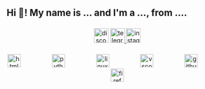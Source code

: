 <h2 align="left">Hi 👋! My name is ... and I'm a ..., from ....</h2>

###

<div align="center">
  <img src="https://img.shields.io/static/v1?message=Discord&logo=discord&label=&color=7289DA&logoColor=black&labelColor=&style=flat" height="33" alt="discord logo"  />
  <a href="https://t.me/denahns" target="_blank">
    <img src="https://img.shields.io/static/v1?message=Telegram&logo=telegram&label=&color=2CA5E0&logoColor=black&labelColor=&style=flat" height="33" alt="telegram logo"  />
  </a>
  <a href="https://www.instagram.com/denahns/" target="_blank">
    <img src="https://img.shields.io/static/v1?message=Instagram&logo=instagram&label=&color=E4405F&logoColor=black&labelColor=&style=flat" height="33" alt="instagram logo"  />
  </a>
</div>

###

<div align="center">
  <img src="https://cdn.jsdelivr.net/gh/devicons/devicon/icons/html5/html5-plain.svg" height="30" alt="html5 logo"  />
  <img width="63" />
  <img src="https://cdn.jsdelivr.net/gh/devicons/devicon/icons/python/python-original.svg" height="30" alt="python logo"  />
  <img width="63" />
  <img src="https://cdn.jsdelivr.net/gh/devicons/devicon/icons/linux/linux-original.svg" height="30" alt="linux logo"  />
  <img width="63" />
  <img src="https://cdn.jsdelivr.net/gh/devicons/devicon/icons/vscode/vscode-original.svg" height="30" alt="vscode logo"  />
  <img width="63" />
  <img src="https://skillicons.dev/icons?i=github" height="30" alt="github logo"  />
  <img width="63" />
  <img src="https://cdn.jsdelivr.net/gh/devicons/devicon/icons/firefox/firefox-plain.svg" height="30" alt="firefox logo"  />
</div>

###
